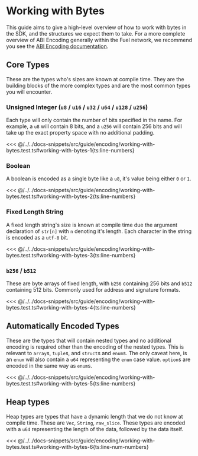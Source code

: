# Working with Bytes

This guide aims to give a high-level overview of how to work with bytes in the SDK, and the structures we expect them to take. For a more complete overview of ABI Encoding generally within the Fuel network, we recommend you see the [ABI Encoding documentation](https://docs.fuel.network/docs/specs/abi/).

## Core Types

These are the types who's sizes are known at compile time. They are the building blocks of the more complex types and are the most common types you will encounter.

### Unsigned Integer (`u8` / `u16` / `u32` / `u64` / `u128` / `u256`)

Each type will only contain the number of bits specified in the name. For example, a `u8` will contain 8 bits, and a `u256` will contain 256 bits and will take up the exact property space with no additional padding.

<<< @/../../docs-snippets/src/guide/encoding/working-with-bytes.test.ts#working-with-bytes-1{ts:line-numbers}

### Boolean

A boolean is encoded as a single byte like a `u8`, it's value being either `0` or `1`.

<<< @/../../docs-snippets/src/guide/encoding/working-with-bytes.test.ts#working-with-bytes-2{ts:line-numbers}

### Fixed Length String

A fixed length string's size is known at compile time due the argument declaration of `str[n]` with `n` denoting it's length. Each character in the string is encoded as a `utf-8` bit.

<<< @/../../docs-snippets/src/guide/encoding/working-with-bytes.test.ts#working-with-bytes-3{ts:line-numbers}

### `b256` / `b512`

These are byte arrays of fixed length, with `b256` containing 256 bits and `b512` containing 512 bits. Commonly used for address and signature formats.

<<< @/../../docs-snippets/src/guide/encoding/working-with-bytes.test.ts#working-with-bytes-4{ts:line-numbers}

## Automatically Encoded Types

These are the types that will contain nested types and no additional encoding is required other than the encoding of the nested types. This is relevant to `array`s, `tuple`s, and `struct`s and `enum`s. The only caveat here, is an `enum` will also contain a `u64` representing the `enum` case value. `option`s are encoded in the same way as `enum`s.

<<< @/../../docs-snippets/src/guide/encoding/working-with-bytes.test.ts#working-with-bytes-5{ts:line-numbers}

## Heap types

Heap types are types that have a dynamic length that we do not know at compile time. These are `Vec`, `String`, `raw_slice`. These types are encoded with a `u64` representing the length of the data, followed by the data itself.

<<< @/../../docs-snippets/src/guide/encoding/working-with-bytes.test.ts#working-with-bytes-6{ts:line-num-numbers}

